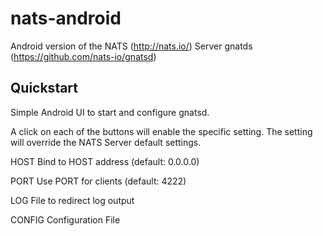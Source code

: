 # nats-android

Android version of the NATS (http://nats.io/) Server gnatds (https://github.com/nats-io/gnatsd)

## Quickstart 

Simple Android UI to start and configure gnatsd.

A click on each of the buttons will enable the specific setting. 
The setting will override the NATS Server default settings.

HOST                  Bind to HOST address (default: 0.0.0.0)

PORT                  Use PORT for clients (default: 4222)

LOG                   File to redirect log output

CONFIG                Configuration File
